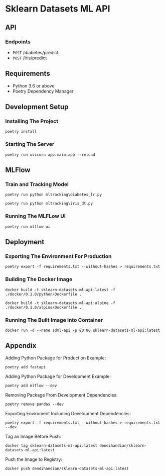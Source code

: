# Sklearn Datasets ML API


## API
### Endpoints
- `POST` /diabetes/predict
- `POST` /iris/predict

## Requirements
- Python 3.6 or above
- Poetry Dependency Manager

## Development Setup

### Installing The Project
```
poetry install
```

### Starting The Server
```
poetry run uvicorn app.main:app --reload
```

## MLFlow

### Train and Tracking Model
```
poetry run python mltracking\diabetes_lr.py
```
```
poetry run python mltracking\iris_dt.py
```

### Running The MLFLow UI
```
poetry run mlflow ui
```

## Deployment

### Exporting The Environment For Production
```
poetry export -f requirements.txt --without-hashes > requirements.txt
```

### Building The Docker Image
```
docker build -t sklearn-datasets-ml-api:latest -f ./docker/0.1.0/python/Dockerfile .
```
```
docker build -t sklearn-datasets-ml-api:alpine -f ./docker/0.1.0/alpine/Dockerfile .
```

### Running The Built Image Into Container
```
docker run -d --name sdml-api -p 80:80 sklearn-datasets-ml-api:latest
```

## Appendix

Adding Python Package for Production Example:
```
poetry add fastapi
```

Adding Python Package for Development Example:
```
poetry add mlflow --dev
```

Removing Package From Development Dependencies:
```
poetry remove pandas --dev
```

Exporting Enviroment Including Development Dependencies:
```
poetry export -f requirements.txt --without-hashes > requirements.txt --dev
```

Tag an Image Before Push:
```
docker tag sklearn-datasets-ml-api:latest dendihandian/sklearn-datasets-ml-api:latest
```

Push the Image to Registry:
```
docker push dendihandian/sklearn-datasets-ml-api:latest
```
